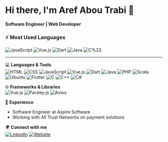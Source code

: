 # Hi there, I'm Aref Abou Trabi 👋

**Software Engineer | Web Developer**

### ⚡ Most Used Languages
![JavaScript](https://img.shields.io/badge/JavaScript-55%25-000000?style=for-the-badge&logo=javascript&logoColor=green&label=JavaScript)
![Vue.js](https://img.shields.io/badge/Vue.js-55%25-000000?style=for-the-badge&logo=vue.js&logoColor=green&label=Vue.js)
![Dart](https://img.shields.io/badge/Dart-15%25-000000?style=for-the-badge&logo=dart&logoColor=green&label=Dart)
![Java](https://img.shields.io/badge/Java-10%25-000000?style=for-the-badge&logo=java&logoColor=green&label=Java)
![C%23](https://img.shields.io/badge/C%23-20%25-000000?style=for-the-badge&logo=c-sharp&logoColor=green&label=C%23)

---

💻 **Languages & Tools**  
![HTML](https://img.shields.io/badge/HTML5-E34F26?style=flat-square&logo=html5&logoColor=white)
![CSS](https://img.shields.io/badge/CSS3-1572B6?style=flat-square&logo=css3&logoColor=white)
![JavaScript](https://img.shields.io/badge/JavaScript-F7DF1E?style=flat-square&logo=javascript&logoColor=black)
![Vue.js](https://img.shields.io/badge/Vue.js-4FC08D?style=flat-square&logo=vue.js&logoColor=white)
![Dart](https://img.shields.io/badge/Dart-0175C2?style=flat-square&logo=dart&logoColor=white)
![Java](https://img.shields.io/badge/Java-007396?style=flat-square&logo=java&logoColor=white)
![PHP](https://img.shields.io/badge/PHP-777BB4?style=flat-square&logo=php&logoColor=white)
![Scala](https://img.shields.io/badge/Scala-DC322F?style=flat-square&logo=scala&logoColor=white)
![Ubuntu](https://img.shields.io/badge/Ubuntu-E95420?style=flat-square&logo=ubuntu&logoColor=white)
![Flutter](https://img.shields.io/badge/Flutter-02569B?style=flat-square&logo=flutter&logoColor=white)
![C](https://img.shields.io/badge/C-00599C?style=flat-square&logo=c&logoColor=white)
![C++](https://img.shields.io/badge/C%2B%2B-00599C?style=flat-square&logo=c%2B%2B&logoColor=white)
![C#](https://img.shields.io/badge/C%23-239120?style=flat-square&logo=c-sharp&logoColor=white)

🌐 **Frameworks & Libraries**  
![Vue.js](https://img.shields.io/badge/Vue.js-4FC08D?style=flat-square&logo=vue.js&logoColor=white)
![Parsley.js](https://img.shields.io/badge/Parsley.js-1BC46B?style=flat-square&logo=parsley&logoColor=white)
![Axios](https://img.shields.io/badge/Axios-5A29E4?style=flat-square&logo=axios&logoColor=white)

🚀 **Experience**  
- Software Engineer at Aspire Software  
- Working with All Trust Networks on payment solutions

🌍 **Connect with me**  
[![LinkedIn](https://img.shields.io/badge/LinkedIn-0A66C2?style=for-the-badge&logo=linkedin&logoColor=white)](https://www.linkedin.com/in/aref-abou-trabi-6a73aa181/)
[![Website](https://img.shields.io/badge/Website-4285F4?style=for-the-badge&logo=google-chrome&logoColor=white)](https://www.devitty.com)

